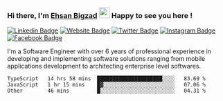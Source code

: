 ### Hi there, I'm <a href="https://ehsanbigzad.com" target="_blank">Ehsan Bigzad</a> <img src="https://media.giphy.com/media/hvRJCLFzcasrR4ia7z/giphy.gif" width="25px" height="25px"> Happy to see you here !

[![Linkedin Badge](https://img.shields.io/badge/-LinkedIn-0e76a8?style=flat-square&logo=Linkedin&logoColor=white)](https://linkedin.com/in/EhsanBigzad)
[![Website Badge](https://img.shields.io/badge/Website-3b5998?style=flat-square&logo=google-chrome&logoColor=white)](https://ehsanbigzad.com)
[![Twitter Badge](https://img.shields.io/badge/-Twitter-00acee?style=flat-square&logo=Twitter&logoColor=white)](https://twitter.com/EhsanBigzad)
[![Instagram Badge](https://img.shields.io/badge/-Instagram-e4405f?style=flat-square&logo=Instagram&logoColor=white)](https://instagram.com/ehsanbigzad/)
[![Facebook Badge](https://img.shields.io/badge/-Facebook-0088cc?style=flat-square&logo=Facebook&logoColor=white)](https://facebook.com/EhsanBigzad7)

I'm a Software Engineer with over 6 years of professional experience
in developing and implementing software solutions ranging from mobile applications development to architecting enterprise level softwares.

<!--START_SECTION:waka-->

```text
TypeScript   14 hrs 58 mins  █████████████████████░░░░   83.69 %
JavaScript   1 hr 15 mins    █▓░░░░░░░░░░░░░░░░░░░░░░░   07.06 %
Other        46 mins         █░░░░░░░░░░░░░░░░░░░░░░░░   04.31 %
```

<!--END_SECTION:waka-->

